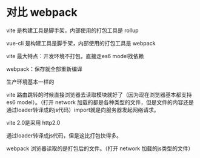 # 对比 webpack

vite 是构建工具是脚手架，内部使用的打包工具是 rollup

vue-cli 是构建工具是脚手架，内部使用的打包工具是 webpack




vite 最大特点：开发环境不打包，直接走es6 model找依赖

webpack：保存就全部重新编译


生产环境基本一样的



vite 路由跳转的时候直接浏览器去读取模块就好了（因为现在浏览器基本都支持 es6  model）。（打开 network 加载的都是各种类型的文件，但是文件的内容还是通过loader转译成的js代码）import就是向服务器发起网络请求。

vite 2.0是采用 http2.0

通过loader转译成js代码，但是这比打包快得多。


webpack 浏览器读取的是打包后的文件。（打开 network 加载的js类型的文件）





